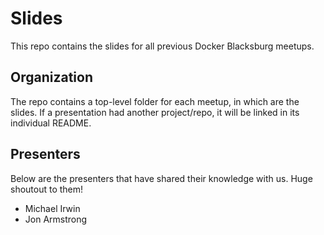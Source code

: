 # Slides

This repo contains the slides for all previous Docker Blacksburg meetups.  


## Organization

The repo contains a top-level folder for each meetup, in which are the slides. If a presentation had another project/repo, it will be linked in its individual README.


## Presenters

Below are the presenters that have shared their knowledge with us.  Huge shoutout to them!

- Michael Irwin
- Jon Armstrong
